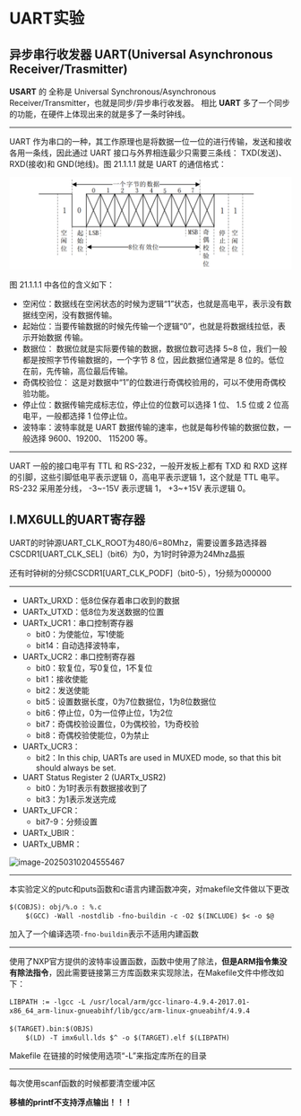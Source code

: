 # UART实验



## 异步串行收发器 UART(Universal Asynchronous Receiver/Trasmitter)



**USART** 的 全称是 Universal Synchronous/Asynchronous Receiver/Transmitter，也就是同步/异步串行收发器。 相比 **UART** 多了一个同步的功能，在硬件上体现出来的就是多了一条时钟线。 
***
UART 作为串口的一种，其工作原理也是将数据一位一位的进行传输，发送和接收各用一条线，因此通过 UART 接口与外界相连最少只需要三条线： TXD(发送)、 RXD(接收)和 GND(地线)。图 21.1.1.1 就是 UART 的通信格式：

![image-20250310201248469](./UART.assets/image-20250310201248469.png)

图 21.1.1.1 中各位的含义如下：
- 空闲位：数据线在空闲状态的时候为逻辑“1”状态，也就是高电平，表示没有数据线空闲，没有数据传输。
- 起始位：当要传输数据的时候先传输一个逻辑“0”，也就是将数据线拉低，表示开始数据
传输。
- 数据位： 数据位就是实际要传输的数据，数据位数可选择 5~8 位，我们一般都是按照字节传输数据的，一个字节 8 位，因此数据位通常是 8 位的。低位在前，先传输，高位最后传输。
- 奇偶校验位： 这是对数据中“1”的位数进行奇偶校验用的，可以不使用奇偶校验功能。
- 停止位：数据传输完成标志位，停止位的位数可以选择 1 位、 1.5 位或 2 位高电平，一般都选择 1 位停止位。
- 波特率：波特率就是 UART 数据传输的速率，也就是每秒传输的数据位数，一般选择 9600、19200、 115200 等。
***


UART 一般的接口电平有 TTL 和 RS-232，一般开发板上都有 TXD 和 RXD 这样的引脚，这些引脚低电平表示逻辑 0，高电平表示逻辑 1，这个就是 TTL 电平。 RS-232 采用差分线， -3~-15V 表示逻辑 1， +3~+15V 表示逻辑 0。



## I.MX6ULL的UART寄存器



UART的时钟源UART_CLK_ROOT为480/6=80Mhz，需要设置多路选择器CSCDR1[UART_CLK_SEL]（bit6）为0，为1时时钟源为24Mhz晶振

还有时钟树的分频CSCDR1[UART_CLK_PODF]（bit0-5），1分频为000000
***


- UARTx_URXD：低8位保存着串口收到的数据
- UARTx_UTXD：低8位为发送数据的位置
- UARTx_UCR1：串口控制寄存器
	- bit0：为使能位，写1使能
	- bit14：自动选择波特率，
- UARTx_UCR2：串口控制寄存器
	- bit0：软复位，写0复位，1不复位
	- bit1：接收使能
	- bit2：发送使能
	- bit5：设置数据长度，0为7位数据位，1为8位数据位
	- bit6：停止位，0为一位停止位，1为2位
	- bit7：奇偶校验设置位，0为偶校验，1为奇校验
	- bit8：奇偶校验使能位，0为禁止
- UARTx_UCR3：
	- bit2：In this chip, UARTs are used in MUXED mode, so that this bit should always be set.
- UART Status Register 2 (UARTx_USR2)
	- bit0：为1时表示有数据接收到了
	- bit3：为1表示发送完成
- UARTx_UFCR：
	- bit7-9：分频设置
- UARTx_UBIR：
- UARTx_UBMR：

![image-20250310204555467](/home/user/linux/driver/I.MX6ULL-/13_UART/UART.assets/image-20250310204555467.png)



***
本实验定义的putc和puts函数和c语言内建函数冲突，对makefile文件做以下更改
```
$(COBJS): obj/%.o : %.c
	$(GCC) -Wall -nostdlib -fno-buildin -c -O2 $(INCLUDE) $< -o $@
```
加入了一个编译选项``-fno-buildin``表示不适用内建函数



***
使用了NXP官方提供的波特率设置函数，函数中使用了除法，**但是ARM指令集没有除法指令**，因此需要链接第三方库函数来实现除法，在Makefile文件中修改如下：
```
LIBPATH := -lgcc -L /usr/local/arm/gcc-linaro-4.9.4-2017.01-x86_64_arm-linux-gnueabihf/lib/gcc/arm-linux-gnueabihf/4.9.4

$(TARGET).bin:$(OBJS)
	$(LD) -T imx6ull.lds $^ -o $(TARGET).elf $(LIBPATH)
```
Makefile 在链接的时候使用选项“-L”来指定库所在的目录



***
每次使用scanf函数的时候都要清空缓冲区

**移植的printf不支持浮点输出！！！**